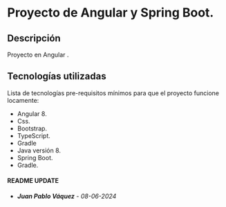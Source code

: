 # Proyecto de Angular y Spring Boot.

## Descripción
Proyecto en Angular .

## Tecnologías utilizadas
Lista de tecnologías pre-requisitos mínimos para que el proyecto funcione locamente:
- Angular 8.
- Css.
- Bootstrap.
- TypeScript.
- Gradle
- Java versión 8.
- Spring Boot.
- Gradle.


#### README UPDATE
* ***Juan Pablo Váquez*** - *08-06-2024*
